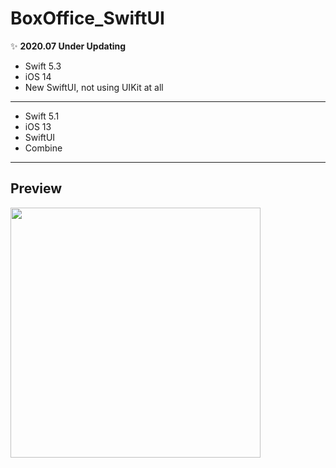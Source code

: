 # BoxOffice_SwiftUI

✨ **2020.07 Under Updating**

- Swift 5.3
- iOS 14
- New SwiftUI, not using UIKit at all

---

- Swift 5.1
- iOS 13
- SwiftUI
- Combine

---

## Preview

<img src="https://github.com/presto95/BoxOffice_SwiftUI/blob/master/preview.gif" width="400"  />

